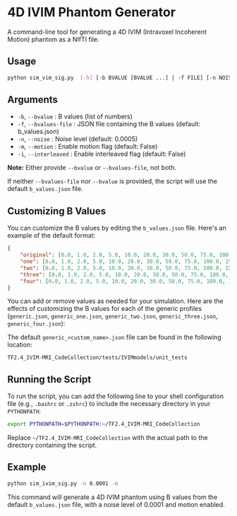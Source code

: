 # 4D IVIM Phantom Generator

A command-line tool for generating a 4D IVIM (Intravoxel Incoherent Motion) phantom as a NIfTI file.

## Usage

```sh
python sim_vim_sig.py  [-h] [-b BVALUE [BVALUE ...] | -f FILE] [-n NOISE] [-m] [-i]
```

## Arguments

- `-b`, `--bvalue` : B values (list of numbers)
- `-f`, `--bvalues-file` : JSON file containing the B values (default: b_values.json)
- `-n`, `--noise` : Noise level (default: 0.0005)
- `-m`, `--motion` : Enable motion flag (default: False)
- `-i`, `--interleaved` : Enable interleaved flag (default: False)

**Note:** Either provide `--bvalue` or `--bvalues-file`, not both.

If neither `--bvalues-file` nor `--bvalue` is provided, the script will use the default `b_values.json` file.

## Customizing B Values

You can customize the B values by editing the `b_values.json` file. Here's an example of the default format:

```json
{
    "original": [0.0, 1.0, 2.0, 5.0, 10.0, 20.0, 30.0, 50.0, 75.0, 100.0, 150.0, 250.0, 350.0, 400.0, 550.0, 700.0, 850.0, 1000.0],
    "one": [0.0, 1.0, 2.0, 5.0, 10.0, 20.0, 30.0, 50.0, 75.0, 100.0, 150.0, 250.0, 350.0, 400.0, 550.0, 700.0, 850.0, 1000.0, 1100.0, 1200.0],
    "two": [0.0, 1.0, 2.0, 5.0, 10.0, 20.0, 30.0, 50.0, 75.0, 100.0, 150.0, 250.0, 350.0, 400.0, 500.0, 700.0, 800.0, 1000.0, 1100.0, 1200.0],
    "three": [0.0, 1.0, 2.0, 5.0, 10.0, 20.0, 30.0, 50.0, 75.0, 100.0, 150.0, 250.0, 350.0, 450.0, 550.0, 675.0, 800.0],
    "four": [0.0, 1.0, 2.0, 5.0, 10.0, 20.0, 30.0, 50.0, 75.0, 100.0, 150.0, 250.0, 300.0, 400.0, 500.0, 600.0, 700.0, 800.0]
}
```

You can add or remove values as needed for your simulation. Here are the effects of customizing the B values for each of the generic profiles (`generic.json`, `generic_one.json`, `generic_two.json`, `generic_three.json`, `generic_four.json`):

The default `generic_<custom_name>.json` file can be found in the following location:

```
TF2.4_IVIM-MRI_CodeCollection/tests/IVIMmodels/unit_tests
```

## Running the Script

To run the script, you can add the following line to your shell configuration file (e.g., `.bashrc` or `.zshrc`) to include the necessary directory in your `PYTHONPATH`:

```sh
export PYTHONPATH=$PYTHONPATH:~/TF2.4_IVIM-MRI_CodeCollection
```

Replace `~/TF2.4_IVIM-MRI_CodeCollection` with the actual path to the directory containing the script.

## Example

```sh
python sim_ivim_sig.py -n 0.0001 -m
```

This command will generate a 4D IVIM phantom using B values from the default `b_values.json` file, with a noise level of 0.0001 and motion enabled.
